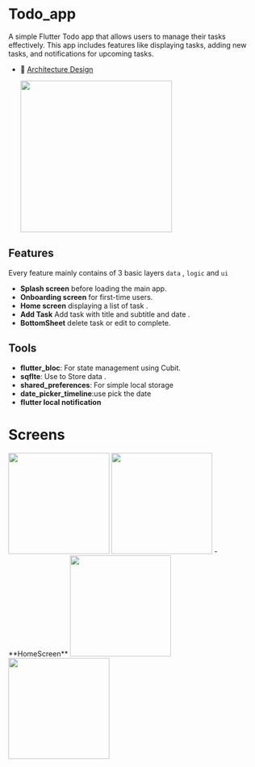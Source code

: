 # Todo_app

A simple Flutter Todo app that allows users to manage their tasks effectively. This app includes features like displaying tasks, adding new tasks, and notifications for upcoming tasks.


- 🎨 [Architecture Design](#architecture-design)

  <img src="https://github.com/user-attachments/assets/d4dae5a6-f120-4f0e-942b-a4c6f2a2b2f8" width="300" />



## Features

Every feature mainly contains of 3 basic layers `data` , `logic` and `ui`

- **Splash screen** before loading the main app.
- **Onboarding screen** for first-time users.
- **Home screen** displaying a list of task .
- **Add Task** Add task with title and subtitle and date .
- **BottomSheet** delete task or edit to complete.



## Tools

- **flutter_bloc**: For state management using Cubit.
- **sqflte**: Use to Store data .
- **shared_preferences**: For simple local storage
- **date_picker_timeline**:use pick the date
- **flutter local notification**

# Screens
<img src="https://github.com/user-attachments/assets/19192bbe-a9c1-4ea4-ba5f-67363174e503" width="200" />

  
<img src="https://github.com/user-attachments/assets/d02e282a-1697-4bf8-ad82-572dbe010602" width="200" />
-**HomeScreen**

<img src="https://github.com/user-attachments/assets/0f89efc8-c091-4453-aca0-af93df94b48c" width="200" />



<img src="https://github.com/user-attachments/assets/4881dcee-9085-44c2-b0db-e37c67269eab" width="200" />




